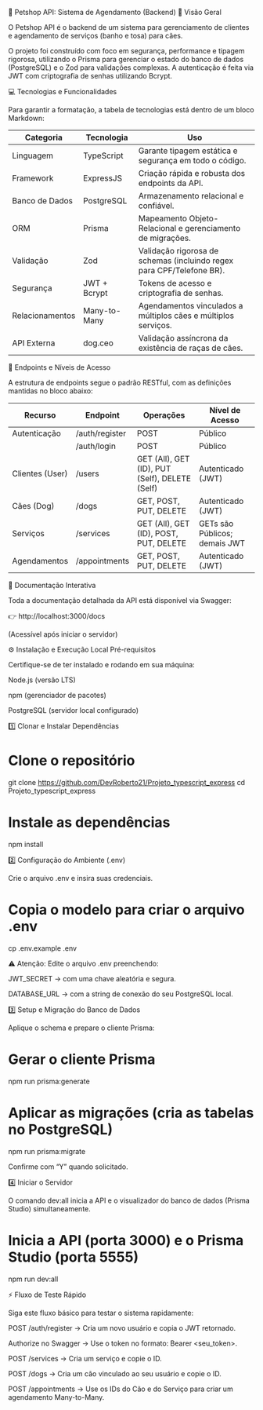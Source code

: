 🐾 Petshop API: Sistema de Agendamento (Backend)
📌 Visão Geral

O Petshop API é o backend de um sistema para gerenciamento de clientes e agendamento de serviços (banho e tosa) para cães.

O projeto foi construído com foco em segurança, performance e tipagem rigorosa, utilizando o Prisma para gerenciar o estado do banco de dados (PostgreSQL) e o Zod para validações complexas.
A autenticação é feita via JWT com criptografia de senhas utilizando Bcrypt.

💻 Tecnologias e Funcionalidades

Para garantir a formatação, a tabela de tecnologias está dentro de um bloco Markdown:

| Categoria       | Tecnologia   | Uso                                                                   |
| --------------- | ------------ | --------------------------------------------------------------------- |
| Linguagem       | TypeScript   | Garante tipagem estática e segurança em todo o código.                |
| Framework       | ExpressJS    | Criação rápida e robusta dos endpoints da API.                        |
| Banco de Dados  | PostgreSQL   | Armazenamento relacional e confiável.                                 |
| ORM             | Prisma       | Mapeamento Objeto-Relacional e gerenciamento de migrações.            |
| Validação       | Zod          | Validação rigorosa de schemas (incluindo regex para CPF/Telefone BR). |
| Segurança       | JWT + Bcrypt | Tokens de acesso e criptografia de senhas.                            |
| Relacionamentos | Many-to-Many | Agendamentos vinculados a múltiplos cães e múltiplos serviços.        |
| API Externa     | dog.ceo      | Validação assíncrona da existência de raças de cães.                  |

🏁 Endpoints e Níveis de Acesso

A estrutura de endpoints segue o padrão RESTful, com as definições mantidas no bloco abaixo:

| Recurso         | Endpoint       | Operações                                      | Nível de Acesso               |
| --------------- | -------------- | ---------------------------------------------- | ----------------------------- |
| Autenticação    | /auth/register | POST                                           | Público                       |
|                 | /auth/login    | POST                                           | Público                       |
| Clientes (User) | /users         | GET (All), GET (ID), PUT (Self), DELETE (Self) | Autenticado (JWT)             |
| Cães (Dog)      | /dogs          | GET, POST, PUT, DELETE                         | Autenticado (JWT)             |
| Serviços        | /services      | GET (All), GET (ID), POST, PUT, DELETE         | GETs são Públicos; demais JWT |
| Agendamentos    | /appointments  | GET, POST, PUT, DELETE                         | Autenticado (JWT)             |

📖 Documentação Interativa

Toda a documentação detalhada da API está disponível via Swagger:

👉 http://localhost:3000/docs

(Acessível após iniciar o servidor)

⚙️ Instalação e Execução Local
Pré-requisitos

Certifique-se de ter instalado e rodando em sua máquina:

Node.js (versão LTS)

npm (gerenciador de pacotes)

PostgreSQL (servidor local configurado)

1️⃣ Clonar e Instalar Dependências

# Clone o repositório

git clone https://github.com/DevRoberto21/Projeto_typescript_express
cd Projeto_typescript_express

# Instale as dependências

npm install

2️⃣ Configuração do Ambiente (.env)

Crie o arquivo .env e insira suas credenciais.

# Copia o modelo para criar o arquivo .env

cp .env.example .env

⚠️ Atenção:
Edite o arquivo .env preenchendo:

JWT_SECRET → com uma chave aleatória e segura.

DATABASE_URL → com a string de conexão do seu PostgreSQL local.

3️⃣ Setup e Migração do Banco de Dados

Aplique o schema e prepare o cliente Prisma:

# Gerar o cliente Prisma

npm run prisma:generate

# Aplicar as migrações (cria as tabelas no PostgreSQL)

npm run prisma:migrate

Confirme com “Y” quando solicitado.

4️⃣ Iniciar o Servidor

O comando dev:all inicia a API e o visualizador do banco de dados (Prisma Studio) simultaneamente.

# Inicia a API (porta 3000) e o Prisma Studio (porta 5555)

npm run dev:all

⚡️ Fluxo de Teste Rápido

Siga este fluxo básico para testar o sistema rapidamente:

POST /auth/register → Cria um novo usuário e copia o JWT retornado.

Authorize no Swagger → Use o token no formato: Bearer <seu_token>.

POST /services → Cria um serviço e copie o ID.

POST /dogs → Cria um cão vinculado ao seu usuário e copie o ID.

POST /appointments → Use os IDs do Cão e do Serviço para criar um agendamento Many-to-Many.
